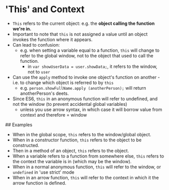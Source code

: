 # 'This' and Context

* `This` refers to the current object: e.g. the **object calling the function we're in.**
* Important to note that `this` is not assigned a value until an object invokes the function where it appears.
* Can lead to confusion:
  - e.g. when setting a variable equal to a function, `this` will change to refer to the global window, not to the object that used to call the function.
    - in `var showUserData = user.showData;`, it refers to the window, not to `user`
* Can use the `apply` method to invoke one object's function on another - i.e. to change which object is referred to by `this`
  - e.g. `person.showFullName.apply (anotherPerson);` will return anotherPerson's deets.
* Since ES6, `this` in an anonymous function will refer to undefined, and not the window (to prevent accidental global variables)
  - unless you use arrow syntax, in which case it will borrow value from context and therefore = window

## Examples

* When in the global scope, `this` refers to the window/global object.
* When in a constructor function, `this` refers to the object to be constructed.
* Then in a method of an object, `this` refers to the object.
* When a variable refers to a function from somewhere else, `this` refers to the context the variable is in (which may be the window).
* When in a normal anonymous function, `this` will refer to the window, or `undefined` in 'use strict' mode
* When in an arrow function, `this` will refer to the context in which it the arrow function is defined.
